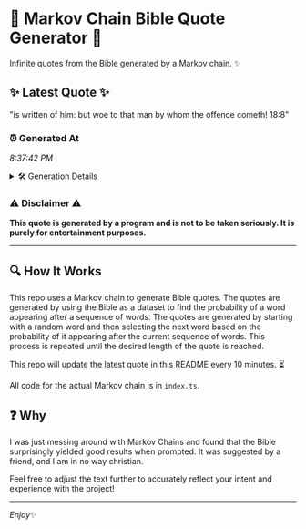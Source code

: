 # 📖 Markov Chain Bible Quote Generator 📖

Infinite quotes from the Bible generated by a Markov chain. ✨

## ✨ Latest Quote ✨
"is written of him: but woe to that man by whom the offence cometh! 18:8"

### ⏰ Generated At
*8:37:42 PM*

<details>
    <summary>🛠️ Generation Details</summary>
    <p>
        <strong>🌱 Seed:</strong> is<br>
        <strong>🔄 Iterations:</strong> 14<br>
        <strong>📜 Context History:</strong><br>[ is ]: written<br>[ is, written ]: of<br>[ is, written, of ]: him:<br>[ is, written, of, him: ]: but<br>[ is, written, of, him:, but ]: woe<br>[ is, written, of, him:, but, woe ]: to<br>[ written, of, him:, but, woe, to ]: that<br>[ of, him:, but, woe, to, that ]: man<br>[ him:, but, woe, to, that, man ]: by<br>[ but, woe, to, that, man, by ]: whom<br>[ woe, to, that, man, by, whom ]: the<br>[ to, that, man, by, whom, the ]: offence<br>[ that, man, by, whom, the, offence ]: cometh!<br>[ man, by, whom, the, offence, cometh! ]: 18:8<br>
    </p>
</details>

### ⚠️ Disclaimer ⚠️
**This quote is generated by a program and is not to be taken seriously. It is purely for entertainment purposes.**

---

## 🔍 How It Works

This repo uses a Markov chain to generate Bible quotes. The quotes are generated by using the Bible as a dataset to find the probability of a word appearing after a sequence of words. The quotes are generated by starting with a random word and then selecting the next word based on the probability of it appearing after the current sequence of words. This process is repeated until the desired length of the quote is reached.

This repo will update the latest quote in this README every 10 minutes. ⏳

All code for the actual Markov chain is in `index.ts`.

## ❓ Why

I was just messing around with Markov Chains and found that the Bible surprisingly yielded good results when prompted. 
It was suggested by a friend, and I am in no way christian.

Feel free to adjust the text further to accurately reflect your intent and experience with the project!

---

*Enjoy*✨
